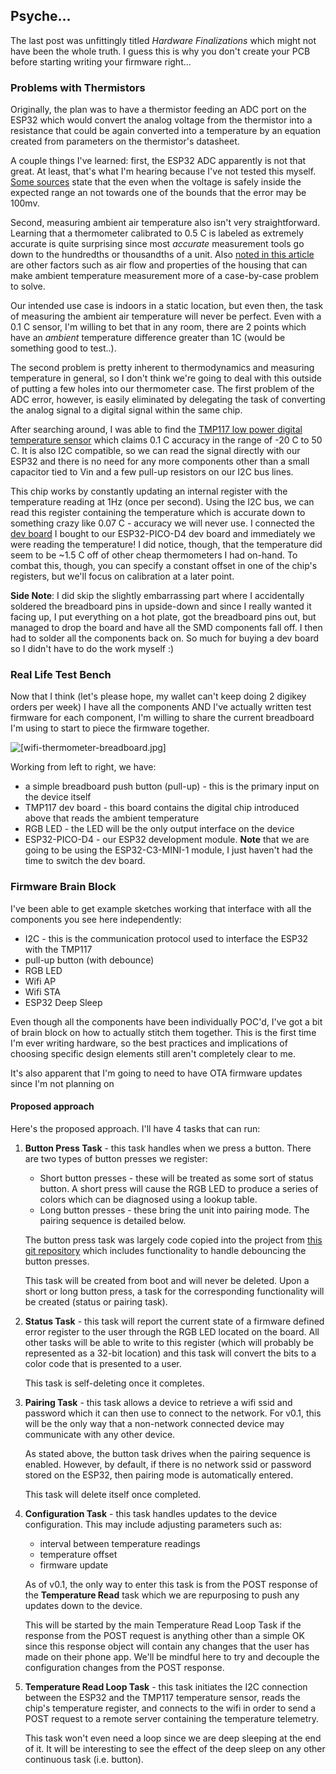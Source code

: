 
## Psyche...

The last post was unfittingly titled *Hardware Finalizations* which might not have been the whole truth. I guess this is why you don't create your PCB before starting writing your firmware right...

### Problems with Thermistors

Originally, the plan was to have a thermistor feeding an ADC port on the ESP32 which would convert the analog voltage from the thermistor into a resistance that could be again converted into a temperature by an equation created from parameters on the thermistor's datasheet.

A couple things I've learned: first, the ESP32 ADC apparently is not that great. At least, that's what I'm hearing because I've not tested this myself. [Some sources](https://www.makerfabs.cc/article/cautions-in-using-esp32-adc.html#:~:text=Most%20A%2FD%20error%20takes,is%20up%20to%20100%20mV.&text=For%20both%20the%20S3%20and,that%20need%20a%20previse%20ADC.) state that the even when the voltage is safely inside the expected range an not towards one of the bounds that the error may be 100mv. 

Second, measuring ambient air temperature also isn't very straightforward. Learning that a thermometer calibrated to 0.5 C is labeled as extremely accurate is quite surprising since most *accurate* measurement tools go down to the hundredths or thousandths of a unit. Also [noted in this article](https://environmentalbiophysics.org/the-quest-for-accurate-air-temperature-part-1/) are other factors such as air flow and properties of the housing that can make ambient temperature measurement more of a case-by-case problem to solve. 

Our intended use case is indoors in a static location, but even then, the task of measuring the ambient air temperature will never be perfect. Even with a 0.1 C sensor, I'm willing to bet that in any room, there are 2 points which have an *ambient* temperature difference greater than 1C (would be something good to test..).

The second problem is pretty inherent to thermodynamics and measuring temperature in general, so I don't think we're going to deal with this outside of putting a few holes into our thermometer case. The first problem of the ADC error, however, is easily eliminated by delegating the task of converting the analog signal to a digital signal within the same chip.

After searching around, I was able to find the [TMP117 low power digital temperature sensor](https://www.ti.com/lit/ds/symlink/tmp117.pdf) which claims 0.1 C accuracy in the range of -20 C to 50 C. It is also I2C compatible, so we can read the signal directly with our ESP32 and there is no need for any more components other than a small capacitor tied to Vin and a few pull-up resistors on our I2C bus lines.

This chip works by constantly updating an internal register with the temperature reading at 1Hz (once per second). Using the I2C bus, we can read this register containing the temperature which is accurate down to something crazy like 0.07 C - accuracy we will never use. I connected the [dev board](https://www.digikey.com/en/products/detail/adafruit-industries-llc/4821/13571586) I bought to our ESP32-PICO-D4 dev board and immediately we were reading the temperature! I did notice, though, that the temperature did seem to be ~1.5 C off of other cheap thermometers I had on-hand. To combat this, though, you can specify a constant offset in one of the chip's registers, but we'll focus on calibration at a later point.

**Side Note**: I did skip the slightly embarrassing part where I accidentally soldered the breadboard pins in upside-down and since I really wanted it facing up, I put everything on a hot plate, got the breadboard pins out, but managed to drop the board and have all the SMD components fall off. I then had to solder all the components back on. So much for buying a dev board so I didn't have to do the work myself :)


### Real Life Test Bench

Now that I think (let's please hope, my wallet can't keep doing 2 digikey orders per week) I have all the components AND I've actually written test firmware for each component, I'm willing to share the current breadboard I'm using to start to piece the firmware together.  

![[wifi-thermometer-breadboard.jpg]](/wifi-thermometer/v0.1-breadboard.jpg)

Working from left to right, we have:

- a simple breadboard push button (pull-up) - this is the primary input on the device itself
- TMP117 dev board - this board contains the digital chip introduced above that reads the ambient temperature
- RGB LED - the LED will be the only output interface on the device
- ESP32-PICO-D4 - our ESP32 development module. **Note** that we are going to be using the ESP32-C3-MINI-1 module, I just haven't had the time to switch the dev board.

### Firmware Brain Block

I've been able to get example sketches working that interface with all the components you see here independently:

- I2C - this is the communication protocol used to interface the ESP32 with the TMP117
- pull-up button (with debounce)
- RGB LED
- Wifi AP
- Wifi STA
- ESP32 Deep Sleep

Even though all the components have been individually POC'd, I've got a bit of brain block on how to actually stitch them together. This is the first time I'm ever writing hardware, so the best practices and implications of choosing specific design elements still aren't completely clear to me.

It's also apparent that I'm going to need to have OTA firmware updates since I'm not planning on 

#### Proposed approach

Here's the proposed approach. I'll have 4 tasks that can run:

1. **Button Press Task** - this task handles when we press a button. There are two types of button presses we register:

	- Short button presses - these will be treated as some sort of status button. A short press will cause the RGB LED to produce a series of colors which can be diagnosed using a lookup table.
	- Long button presses - these bring the unit into pairing mode. The pairing sequence is detailed below.
	  
	The button press task was largely code copied into the project from [this git repository](https://github.com/craftmetrics/esp32-button) which includes functionality to handle debouncing the button presses.
	
	This task will be created from boot and will never be deleted. Upon a short or long button press, a task for the corresponding functionality will be created (status or pairing task).

2. **Status Task** - this task will report the current state of a firmware defined error register to the user through the RGB LED located on the board. All other tasks will be able to write to this register (which will probably be represented as a 32-bit location) and this task will convert the bits to a color code that is presented to a user.
   
   This task is self-deleting once it completes.

4. **Pairing Task** - this task allows a device to retrieve a wifi ssid and password which it can then use to connect to the network. For v0.1, this will be the only way that a non-network connected device may communicate with any other device. 
   
   As stated above, the button task drives when the pairing sequence is enabled. However, by default, if there is no network ssid or password stored on the ESP32, then pairing mode is automatically entered.
   
   This task will delete itself once completed.

4. **Configuration Task** - this task handles updates to the device configuration. This may include adjusting parameters such as:

	- interval between temperature readings
	- temperature offset
	- firmware update

	As of v0.1, the only way to enter this task is from the POST response of the **Temperature Read** task which we are repurposing to push any updates down to the device.
	
	This will be started by the main Temperature Read Loop Task if the response from the POST request is anything other than a simple OK since this response object will contain any changes that the user has made on their phone app. We'll be mindful here to try and decouple the configuration changes from the POST response.

5. **Temperature Read Loop Task** - this task initiates the I2C connection between the ESP32 and the TMP117 temperature sensor, reads the chip's temperature register, and connects to the wifi in order to send a POST request to a remote server containing the temperature telemetry.
   
   This task won't even need a loop since we are deep sleeping at the end of it. It will be interesting to see the effect of the deep sleep on any other continuous task (i.e. button).